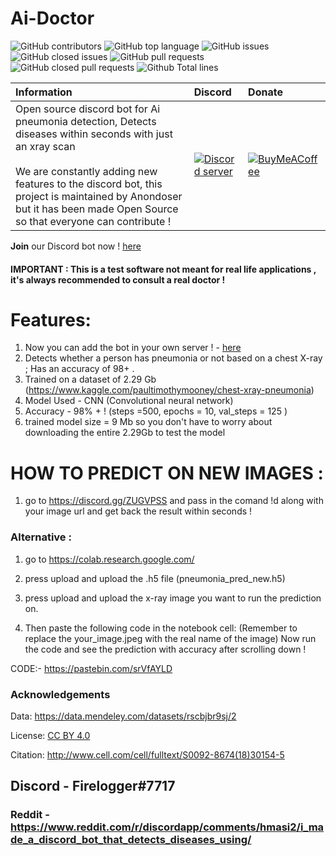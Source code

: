 # Ai-Doctor

![GitHub contributors](https://img.shields.io/github/contributors-anon/himanshu2406/Ai-Doctor?style=for-the-badge)
![GitHub top language](https://img.shields.io/github/languages/top/himanshu2406/Ai-Doctor?style=for-the-badge)
![GitHub issues](https://img.shields.io/github/issues/himanshu2406/Ai-Doctor?style=for-the-badge)
![GitHub closed issues](https://img.shields.io/github/issues-closed/himanshu2406/Ai-Doctor?style=for-the-badge)
![GitHub pull requests](https://img.shields.io/github/issues-pr/himanshu2406/Ai-Doctor?style=for-the-badge)
![GitHub closed pull requests](https://img.shields.io/github/issues-pr-closed/himanshu2406/Ai-Doctor?style=for-the-badge)
![Github Total lines](https://tokei.rs/b1/github/himanshu2406/Ai-Doctor)

| Information | Discord | Donate |
|:------------|:---------|:-------|
| Open source discord bot for Ai pneumonia detection, Detects diseases within seconds with just an xray scan <br><br> We are constantly adding new features to the discord bot, this project is maintained by Anondoser but it has been made Open Source so that everyone can contribute ! | [![Discord server](https://external-content.duckduckgo.com/iu/?u=https%3A%2F%2Fimg.icons8.com%2Fcolor%2F2x%2Fdiscord-logo.png&f=1&nofb=1)](https://discord.gg/ZUGVPSS) | [![BuyMeACoffee](https://www.buymeacoffee.com/assets/img/guidelines/logo-mark-1.svg)](https://www.buymeacoffee.com/anondoser/shop) |

**Join** our Discord bot now ! [here](https://discord.gg/ZUGVPSS)

#### IMPORTANT : This is a test software not meant for real life applications , it's always recommended to consult a real doctor !

# Features:

1. Now you can add the bot in your own server ! - [here](https://discord.com/api/oauth2/authorize?client_id=729677023877791805&permissions=645121&scope=bot)
2. Detects whether a person has pneumonia or not based on a chest X-ray ; Has an accuracy of 98+ .
3. Trained on a dataset of 2.29 Gb (https://www.kaggle.com/paultimothymooney/chest-xray-pneumonia)
4. Model Used - CNN (Convolutional neural network)
5. Accuracy - 98% + ! (steps =500, epochs = 10, val_steps = 125 )
6. trained model size = 9 Mb so you don't have to worry about downloading the entire 2.29Gb to test the model


# HOW TO PREDICT ON NEW IMAGES :

1. go to https://discord.gg/ZUGVPSS and pass in the comand !d along with your image url and get back the result within seconds ! 

### Alternative : 

1. go to https://colab.research.google.com/
2. press upload and upload the .h5 file (pneumonia_pred_new.h5)
3. press upload and upload the x-ray image you want to run the prediction on.

4. Then paste the following code in the notebook cell:
(Remember to replace the your_image.jpeg with the real name of the image)
Now run the code and see the prediction with accuracy after scrolling down !

CODE:-
https://pastebin.com/srVfAYLD

### Acknowledgements

Data: https://data.mendeley.com/datasets/rscbjbr9sj/2

License: [CC BY 4.0](https://creativecommons.org/licenses/by/4.0/)

Citation: http://www.cell.com/cell/fulltext/S0092-8674(18)30154-5

## Discord - Firelogger#7717
### Reddit - https://www.reddit.com/r/discordapp/comments/hmasi2/i_made_a_discord_bot_that_detects_diseases_using/
